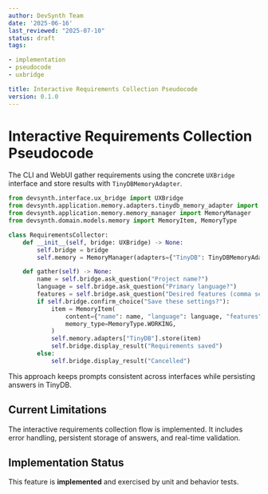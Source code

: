 ```yaml
---
author: DevSynth Team
date: '2025-06-16'
last_reviewed: "2025-07-10"
status: draft
tags:

- implementation
- pseudocode
- uxbridge

title: Interactive Requirements Collection Pseudocode
version: 0.1.0
---
```


# Interactive Requirements Collection Pseudocode

The CLI and WebUI gather requirements using the concrete `UXBridge` interface and
store results with `TinyDBMemoryAdapter`.

```python
from devsynth.interface.ux_bridge import UXBridge
from devsynth.application.memory.adapters.tinydb_memory_adapter import TinyDBMemoryAdapter
from devsynth.application.memory.memory_manager import MemoryManager
from devsynth.domain.models.memory import MemoryItem, MemoryType

class RequirementsCollector:
    def __init__(self, bridge: UXBridge) -> None:
        self.bridge = bridge
        self.memory = MemoryManager(adapters={"TinyDB": TinyDBMemoryAdapter()})

    def gather(self) -> None:
        name = self.bridge.ask_question("Project name?")
        language = self.bridge.ask_question("Primary language?")
        features = self.bridge.ask_question("Desired features (comma separated)?")
        if self.bridge.confirm_choice("Save these settings?"):
            item = MemoryItem(
                content={"name": name, "language": language, "features": features},
                memory_type=MemoryType.WORKING,
            )
            self.memory.adapters["TinyDB"].store(item)
            self.bridge.display_result("Requirements saved")
        else:
            self.bridge.display_result("Cancelled")
```

This approach keeps prompts consistent across interfaces while persisting answers in TinyDB.

## Current Limitations

The interactive requirements collection flow is implemented. It includes error
handling, persistent storage of answers, and real-time validation.
## Implementation Status

This feature is **implemented** and exercised by unit and behavior tests.
